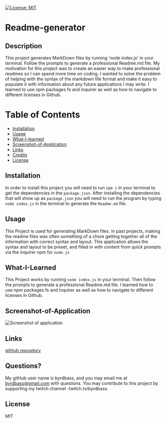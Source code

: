 
  [![License: MIT](https://img.shields.io/badge/License-MIT-yellow.svg)](https://opensource.org/licenses/MIT)
# Readme-generator

## Description
This project generates MarkDown files by running 'node index.js' in your terminal. Follow the prompts to generate a professional Readme.md file.  My motivation for this project was to create an easier way to make professional readmes so I can spend more time on coding.
I wanted to solve the problem of helping with the syntax of the markdown file format and make it easy to populate it with information about any future applications I may write.  I learned to use npm packages fs and inquirer as well as how to navigate to different licenses in Github. 

# Table of Contents
- [Installation](#Installation)
- [Usage](#Usage)
- [What-I-learned](#What-I-Learned)
- [Screenshot-of-Application](#Screenshot-of-Application)
- [Links](#Links)
- [Credits](#Credits)
- [License](#License)


## Installation
In order to install this project you will need to run `npm i` in your terminal to get the dependencies in the `package.json`.  After installing the dependencies that will show up as `package.json` you will need to run the program by typing `node index.js` in the terminal to generate the `Readme.md` file.

## Usage
This Project is used for generating MarkDown files. In past projects, making the readme files was often something of a chore getting together all of the information with correct syntax and layout.  This application allows the syntax and layout to be preset, and filled in with content from quick prompts via the inquirer npm for `node.js`

## What-I-Learned
This Project works by running `node index.js` in your terminal.  Then follow the prompts to generate a professional Readme.md file. I learned how to use npm packages fs and inquirer as well as how to navigate to different licenses in Github.  

## Screenshot-of-Application
![Screenshot of application](images/README-generator-gif.gif)

## Links
[gitHub repository](https://github.com/Byrdbass/readme-generator)

## Questions?
My gitHub user name is byrdbass, and you may email me at byrdbass@gmail.com with questions.
You may contribute to this project by supporting my twitch channel -twitch.tv/byrdbass.

## License
MIT
